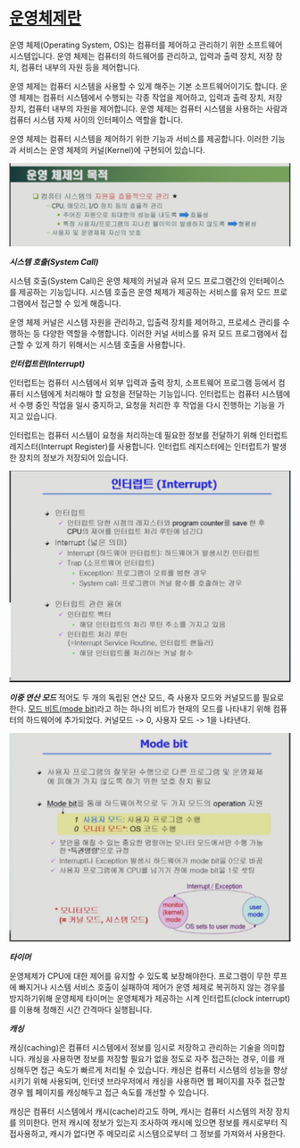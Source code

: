  # <u>운영체제란</u>

운영 체제(Operating System, OS)는 컴퓨터를 제어하고 관리하기 위한 소프트웨어 시스템입니다. 운영 체제는 컴퓨터의 하드웨어를 관리하고, 입력과 출력 장치, 저장 장치, 컴퓨터 내부의 자원 등을 제어합니다.

운영 체제는 컴퓨터 시스템을 사용할 수 있게 해주는 기본 소프트웨어이기도 합니다. 운영 체제는 컴퓨터 시스템에서 수행되는 각종 작업을 제어하고, 입력과 출력 장치, 저장 장치, 컴퓨터 내부의 자원을 제어합니다. 운영 체제는 컴퓨터 시스템을 사용하는 사람과 컴퓨터 시스템 자체 사이의 인터페이스 역할을 합니다.

운영 체제는 컴퓨터 시스템을 제어하기 위한 기능과 서비스를 제공합니다. 이러한 기능과 서비스는 운영 체제의 커널(Kernel)에 구현되어 있습니다.

![운영체제](os.png)

***시스템 호출(System Call)***

시스템 호출(System Call)은 운영 체제의 커널과 유저 모드 프로그램간의 인터페이스를 제공하는 기능입니다. 시스템 호출은 운영 체제가 제공하는 서비스를 유저 모드 프로그램에서 접근할 수 있게 해줍니다.

운영 체제 커널은 시스템 자원을 관리하고, 입출력 장치를 제어하고, 프로세스 관리를 수행하는 등 다양한 역할을 수행합니다. 이러한 커널 서비스를 유저 모드 프로그램에서 접근할 수 있게 하기 위해서는 시스템 호출을 사용합니다.

***인터럽트란(Interrupt)***

인터럽트는 컴퓨터 시스템에서 외부 입력과 출력 장치, 소프트웨어 프로그램 등에서 컴퓨터 시스템에게 처리해야 할 요청을 전달하는 기능입니다. 인터럽트는 컴퓨터 시스템에서 수행 중인 작업을 일시 중지하고, 요청을 처리한 후 작업을 다시 진행하는 기능을 가지고 있습니다.

인터럽트는 컴퓨터 시스템이 요청을 처리하는데 필요한 정보를 전달하기 위해 인터럽트 레지스터(Interrupt Register)를 사용합니다. 인터럽트 레지스터에는 인터럽트가 발생한 장치의 정보가 저장되어 있습니다.

![인터 럽트](interrupt.png)


***이중 연산 모드***
적어도 두 개의 독립된 연산 모드, 즉 사용자 모드와 커널모드를 필요로 한다. <u>모드 비트(mode bit)</u>라고  하는 하나의 비트가 현재의 모드를 나타내기 위해 컴퓨터의 하드웨어에 추가되었다. 커널모드 -> 0, 사용자 모드 -> 1을 나타낸다.

![모드 비트](mode-bit.png)

***타이머***

운영체제가 CPU에 대한 제어를 유지할 수 있도록 보장해야한다. 프로그램이 무한 루프에 빠지거나 시스템 서비스 호출이 실패하여 제어가 운영 체제로 복귀하지 않는 경우를 방지하기위해 운영체제 타이머는 운영체제가 제공하는 시계 인터럽트(clock interrupt)를 이용해 정해진 시간 간격마다 실행됩니다.

***캐싱***

캐싱(caching)은 컴퓨터 시스템에서 정보를 임시로 저장하고 관리하는 기술을 의미합니다. 캐싱을 사용하면 정보를 저장할 필요가 없을 정도로 자주 접근하는 경우, 이를 캐싱해두면 접근 속도가 빠르게 처리될 수 있습니다. 캐싱은 컴퓨터 시스템의 성능을 향상시키기 위해 사용되며, 인터넷 브라우저에서 캐싱을 사용하면 웹 페이지를 자주 접근할 경우 웹 페이지를 캐싱해두고 접근 속도를 개선할 수 있습니다.

캐싱은 컴퓨터 시스템에서 캐시(cache)라고도 하며, 캐시는 컴퓨터 시스템의 저장 장치를 의미한다. 먼저 캐시에 정보가 있는지 조사하여 캐시에 있으면 정보를 캐시로부터 직접사용하고, 캐시가 없다면 주 메모리로 시스템으로부터 그 정보를 가져와서 사용한다.